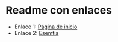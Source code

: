 # Readme con enlaces

+ Enlace 1: [Página de inicio](https://www.google.com)
+ Enlace 2: [Esemtia](https://danielcastelao.esemtia.net)




